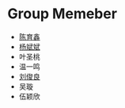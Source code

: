 # Group Memeber
- [陈育鑫](https://github.com/WingyChen)
- [杨斌斌](https://github.com/yangbinb)
- 叶圣桃
- 温一鸣
- [刘俊良](https://github.com/Ken-reddevil)
- 吴璇
- 伍颖欣